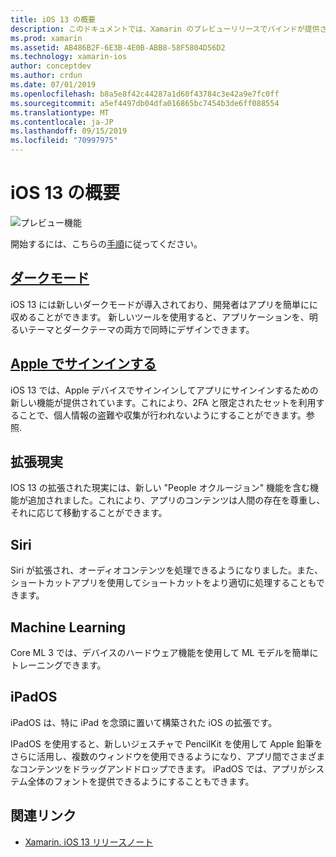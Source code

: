 ```yaml
---
title: iOS 13 の概要
description: このドキュメントでは、Xamarin のプレビューリリースでバインドが提供さC#れる IOS 13 api の概要について説明します。
ms.prod: xamarin
ms.assetid: AB486B2F-6E3B-4E0B-ABB8-58F5804D56D2
ms.technology: xamarin-ios
author: conceptdev
ms.author: crdun
ms.date: 07/01/2019
ms.openlocfilehash: b8a5e8f42c44287a1d60f43784c3e42a9e7fc0ff
ms.sourcegitcommit: a5ef4497db04dfa016865bc7454b3de6ff088554
ms.translationtype: MT
ms.contentlocale: ja-JP
ms.lasthandoff: 09/15/2019
ms.locfileid: "70997975"
---
```

# <a name="introduction-to-ios-13"></a>iOS 13 の概要

![プレビュー機能](~/media/shared/preview.png)

開始するには、こちらの[手順](~/ios/platform/ios13/get-started.md)に従ってください。

## <a name="dark-modedark-modemd"></a>[ダークモード](dark-mode.md)

iOS 13 には新しいダークモードが導入されており、開発者はアプリを簡単にに収めることができます。 新しいツールを使用すると、アプリケーションを、明るいテーマとダークテーマの両方で同時にデザインできます。

## <a name="sign-in-with-applesign-inmd"></a>[Apple でサインインする](sign-in.md)

iOS 13 では、Apple デバイスでサインインしてアプリにサインインするための新しい機能が提供されています。これにより、2FA と限定されたセットを利用することで、個人情報の盗難や収集が行われないようにすることができます。参照.

## <a name="augmented-reality"></a>拡張現実

IOS 13 の拡張された現実には、新しい "People オクルージョン" 機能を含む機能が追加されました。これにより、アプリのコンテンツは人間の存在を尊重し、それに応じて移動することができます。

## <a name="siri"></a>Siri

Siri が拡張され、オーディオコンテンツを処理できるようになりました。また、ショートカットアプリを使用してショートカットをより適切に処理することもできます。

## <a name="machine-learning"></a>Machine Learning

Core ML 3 では、デバイスのハードウェア機能を使用して ML モデルを簡単にトレーニングできます。

## <a name="ipados"></a>iPadOS

iPadOS は、特に iPad を念頭に置いて構築された iOS の拡張です。

IPadOS を使用すると、新しいジェスチャで PencilKit を使用して Apple 鉛筆をさらに活用し、複数のウィンドウを使用できるようになり、アプリ間でさまざまなコンテンツをドラッグアンドドロップできます。 iPadOS では、アプリがシステム全体のフォントを提供できるようにすることもできます。

## <a name="related-links"></a>関連リンク

- [Xamarin. iOS 13 リリースノート](/xamarin/ios/release-notes/13/13.0)
